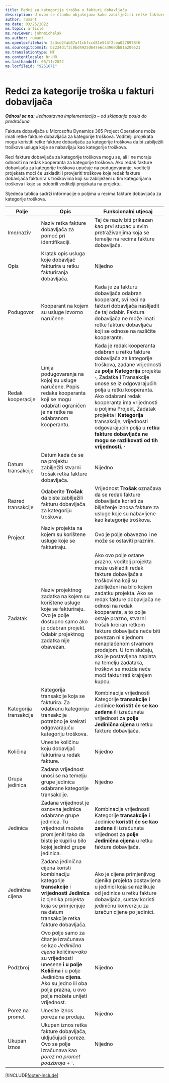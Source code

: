 ```yaml
---
title: Redci za kategorije troška u fakturi dobavljača
description: U ovom se članku objašnjava kako zabilježiti retke fakture dobavljača za kategorije troškova.
author: rumant
ms.date: 03/25/2022
ms.topic: article
ms.reviewer: johnmichalak
ms.author: rumant
ms.openlocfilehash: 2c3cd2fab87af1cbfccd81e543f2cea0278978f6
ms.sourcegitcommit: b2224d1f3c0bd4925d647e6ca3960db81a209521
ms.translationtype: MT
ms.contentlocale: hr-HR
ms.lasthandoff: 08/11/2022
ms.locfileid: "9261671"
---
```

# <a name="vendor-invoice-lines-for-expense-categories"></a>Redci za kategorije troška u fakturi dobavljača

_**Odnosi se na:** Jednostavna implementacija – od sklapanja posla do predračuna_

Faktura dobavljača u Microsoftu Dynamics 365 Project Operations može imati retke fakture dobavljača za kategorije troškova. Voditelji projekata mogu koristiti retke fakture dobavljača za kategorije troškova da bi zabilježili troškove usluga koje se nabavljaju kao kategorije troškova.

Reci fakture dobavljača za kategorije troškova mogu se, ali i ne moraju odnositi na redak kooperanta za kategorije troškova. Ako redak fakture dobavljača za kategorije troškova upućuje na podugovaranje, voditelji projekata moći će uskladiti i provjeriti troškove koje redak fakture dobavljača fakturira s troškovima koji su zabilježeni u tim kategorijama troškova i koje su odobrili voditelji projekata na projektu.

Sljedeća tablica sadrži informacije o poljima u recima fakture dobavljača za kategorije troškova.

| Polje | Opis | Funkcionalni utjecaj |
| --- | --- | --- |
| Ime/naziv | Naziv retka fakture dobavljača za pomoć pri identifikaciji. | Taj će naziv biti prikazan kao prvi stupac u svim pretraživanjima koja se temelje na recima fakture dobavljača. |
| Opis | Kratak opis usluga koje dobavljač fakturira u retku fakturiranja dobavljača. | Nijedno |
| Podugovor | Kooperant na kojem su usluge izvorno naručene. | Kada je za fakturu dobavljača odabran kooperant, svi reci na fakturi dobavljača naslijedit će taj odabir. Faktura dobavljača ne može imati retke fakture dobavljača koji se odnose na različite kooperante. |
| Redak kooperacije | Linija podugovaranja na kojoj su usluge naručene. Popis redaka kooperanta koji se mogu odabrati ograničen je na retke na odabranom kooperantu. | Kada je redak kooperanta odabran u retku fakture dobavljača za kategorije troškova, zadane vrijednosti za **polja Kategorija** projekta **·**, Zadatka **i** Transakcije unose se iz odgovarajućih polja u retku kooperanta. Ako odabrani redak kooperanta ima vrijednosti u poljima Projekt, Zadatak projekta i **Kategorija** transakcije, vrijednosti odgovarajućih polja u **retku fakture dobavljača ne mogu se razlikovati od tih vrijednosti.** **·** |
| Datum transakcije | Datum kada će se na projektu zabilježiti stvarni trošak retka fakture dobavljača. |Nijedno |
| Razred transakcije | Odaberite **Trošak** da biste zabilježili fakturu dobavljača za kategoriju troškova. | Vrijednost **Trošak** označava da se redak fakture dobavljača koristi za bilježenje iznosa fakture za usluge koje su nabavljene kao kategorije troškova. |
| Project | Naziv projekta na kojem su korištene usluge koje se fakturiraju. | Ovo je polje obavezno i ne može se ostaviti praznim. |
| Zadatak | Naziv projektnog zadatka na kojem su korištene usluge koje se fakturiraju. Ovo je polje dostupno samo ako je odabran projekt. Odabir projektnog zadatka nije obavezan. | Ako ovo polje ostane prazno, voditelj projekta može uskladiti redak fakture dobavljača s troškovima koji su zabilježeni na bilo kojem zadatku projekta. Ako se redak fakture dobavljača ne odnosi na redak kooperanta, a to polje ostaje prazno, stvarni trošak kreiran retkom fakture dobavljača neće biti povezan ni s jednom nenaplaćenom stvarnom prodajom. U tom slučaju, ako je postavljena naplata na temelju zadataka, troškovi se možda neće moći fakturirati krajnjem kupcu. |
| Kategorija transakcije | Kategorija transakcije koja se fakturira. Za odabranu kategoriju transakcije potrebno je kreirati odgovarajuću kategoriju troškova. | Kombinacija vrijednosti Kategorije **transakcije i** Jedinice **koristit će se kao zadana** ili izračunata vrijednost za **polje Jedinična cijena** u retku fakture dobavljača. |
| Količina | Unesite količinu koju dobavljač fakturira u redak fakture. |Nijedno|
| Grupa jedinica | Zadana vrijednost unosi se na temelju grupe jedinica odabrane kategorije transakcije. | Nijedno |
| Jedinica | Zadana vrijednost je osnovna jedinica odabrane grupe jedinica. Tu vrijednost možete promijeniti tako da biste je kupili u bilo kojoj jedinici grupe jedinica. | Kombinacija vrijednosti Kategorije **transakcije i** Jedinice **koristit će se kao zadana** ili izračunata vrijednost za **polje Jedinična cijena** u retku fakture dobavljača. |
| Jedinična cijena | Zadana jedinična cijena koristi kombinaciju kategorije **transakcije** i **vrijednosti Jedinica** iz cjenika projekta koja se primjenjuje na datum transakcije retka fakture dobavljača. | Ako je cijena primjenjivog cjenika projekta postavljena u jedinici koja se razlikuje od jedinice u retku fakture dobavljača, sustav koristi jediničnu konverziju za izračun cijene po jedinici. |
| Podzbroj | Ovo polje samo za čitanje izračunava se kao *Jedinična cijena* količine&times;*ako* su vrijednosti unesene **i u polje Količina** i u polje Jedinična **cijena.** Ako su jedno ili oba polja prazna, u ovo polje možete unijeti vrijednost.| Nijedno |
| Porez na promet | Unesite iznos poreza na prodaju. | Nijedno |
| Ukupan iznos | Ukupan iznos retka fakture dobavljača, uključujući poreze. Ovo se polje izračunava kao *porez na promet podzbroja* + *·*. | Nijedno |

[!INCLUDE[footer-include](../../includes/footer-banner.md)]
